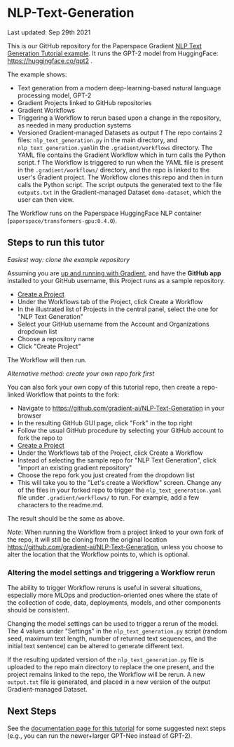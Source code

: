 # NLP-Text-Generation

Last updated: Sep 29th 2021

This is our GitHub repository for the Paperspace Gradient [NLP Text Generation Tutorial example](https://docs.paperspace.com/gradient/get-started/tutorials-list/example-workflow-nlp-text-generator). It runs the GPT-2 model from HuggingFace: https://huggingface.co/gpt2 .

The example shows:

 - Text generation from a modern deep-learning-based natural language processing model, GPT-2
 - Gradient Projects linked to GitHub repositories
 - Gradient Workflows
 - Triggering a Workflow to rerun based upon a change in the repository, as needed in many production systems
 - Versioned Gradient-managed Datasets as output
f
The repo contains 2 files: `nlp_text_generation.py` in the main directory, and `nlp_text_generation.yaml`in the `.gradient/workflows` directory. The YAML file contains the Gradient Workflow which in turn calls the Python script.
f
The Workflow is triggered to run when the YAML file is present in the `.gradient/workflows/` directory, and the repo is linked to the user's Gradient project. The Workflow clones this repo and then in turn calls the Python script. The script outputs the generated text to the file `outputs.txt` in the Gradient-managed Dataset `demo-dataset`, which the user can then view.

The Workflow runs on the Paperspace HuggingFace NLP container (`paperspace/transformers-gpu:0.4.0`).

## Steps to run this tutor

*Easiest way: clone the example repository*

Assuming you are [up and running with Gradient](https://docs.paperspace.com/gradient/get-started/quick-start), and have the **GitHub app** installed to your GitHub username, this Project runs as a sample repository.

 - [Create a Project](https://docs.paperspace.com/gradient/get-started/quick-start#first-create-a-project)
 - Under the Workflows tab of the Project, click Create a Workflow
 - In the illustrated list of Projects in the central panel, select the one for "NLP Text Generation"
 - Select your GitHub username from the Account and Organizations dropdown list
 - Choose a repository name
 - Click "Create Project"

The Workflow will then run.

*Alternative method: create your own repo fork first*

You can also fork your own copy of this tutorial repo, then create a repo-linked Workflow that points to the fork:

 - Navigate to https://github.com/gradient-ai/NLP-Text-Generation in your browser
 - In the resulting GitHub GUI page, click "Fork" in the top right
 - Follow the usual GitHub procedure by selecting your GitHub account to fork the repo to
 - [Create a Project](https://docs.paperspace.com/gradient/get-started/quick-start#first-create-a-project)
 - Under the Workflows tab of the Project, click Create a Workflow
 - Instead of selecting the sample repo for "NLP Text Generation", click "import an existing gradient repository"
 - Choose the repo fork you just created from the dropdown list
 - This will take you to the "Let's create a Workflow" screen. Change any of the files in your forked repo to trigger the `nlp_text_generation.yaml` file under `.gradient/workflows/` to run. For example, add a few characters to the readme.md.

The result should be the same as above.

*Note*: When running the Workflow from a project linked to your own fork of the repo, it will still be cloning from the original location https://github.com/gradient-ai/NLP-Text-Generation, unless you choose to alter the location that the Workflow points to, which is optional.

### Altering the model settings and triggering a Workflow rerun

The ability to trigger Workflow reruns is useful in several situations, especially more MLOps and production-oriented ones where the state of the collection of code, data, deployments, models, and other components should be consistent.

Changing the model settings can be used to trigger a rerun of the model. The 4 values under "Settings" in the `nlp_text_generation.py` script (random seed, maximum text length, number of returned text sequences, and the initial text sentence) can be altered to generate different text.

If the resulting updated version of the `nlp_text_generation.py` file is uploaded to the repo main directory to replace the one present, and the project remains linked to the repo, the Workflow will be rerun. A new `output.txt` file is generated, and placed in a new version of the output Gradient-managed Dataset.

## Next Steps

See the [documentation page for this tutorial](https://docs.paperspace.com/gradient/get-started/tutorials-list/example-workflow-nlp-text-generator) for some suggested next steps (e.g., you can run the newer+larger GPT-Neo instead of GPT-2). 
